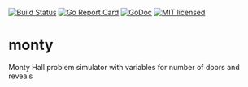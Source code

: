 [![Build Status](https://travis-ci.org/vaskoz/monty.svg?branch=master)](https://travis-ci.org/vaskoz/monty)
[![Go Report Card](https://goreportcard.com/badge/github.com/vaskoz/monty)](https://goreportcard.com/report/github.com/vaskoz/monty)
[![GoDoc](https://godoc.org/github.com/vaskoz/monty?status.svg)](https://godoc.org/github.com/vaskoz/monty)
[![MIT licensed](https://img.shields.io/badge/license-MIT-blue.svg)](./LICENSE.txt)

# monty
Monty Hall problem simulator with variables for number of doors and reveals
